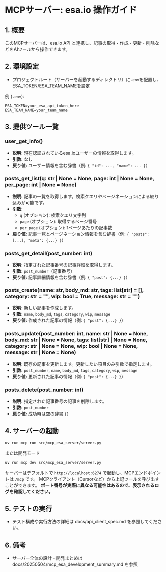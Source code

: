 # MCPサーバー: esa.io 操作ガイド

## 1. 概要

このMCPサーバーは、esa.io API と連携し、記事の取得・作成・更新・削除などをAIツールから操作できます。

## 2. 環境設定

- プロジェクトルート（サーバーを起動するディレクトリ）に`.env`を配置し、ESA_TOKEN/ESA_TEAM_NAMEを設定

例 (`.env`):
```
ESA_TOKEN=your_esa_api_token_here
ESA_TEAM_NAME=your_team_name
```

## 3. 提供ツール一覧

### user_get_info()
- **説明:** 現在認証されているesa.ioユーザーの情報を取得します。
- **引数:** なし
- **戻り値:** ユーザー情報を含む辞書（例: `{ "id": ..., "name": ... }`）

### posts_get_list(q: str | None = None, page: int | None = None, per_page: int | None = None)
- **説明:** 記事の一覧を取得します。検索クエリやページネーションによる絞り込みが可能です。
- **引数:**
    - `q` (オプション): 検索クエリ文字列
    - `page` (オプション): 取得するページ番号
    - `per_page` (オプション): 1ページあたりの記事数
- **戻り値:** 記事一覧とページネーション情報を含む辞書（例: `{ "posts": [...], "meta": {...} }`）

### posts_get_detail(post_number: int)
- **説明:** 指定された記事番号の記事詳細を取得します。
- **引数:** `post_number`（記事番号）
- **戻り値:** 記事詳細情報を含む辞書（例: `{ "post": {...} }`）

### posts_create(name: str, body_md: str, tags: list[str] = [], category: str = "", wip: bool = True, message: str = "")
- **説明:** 新しい記事を作成します。
- **引数:** `name`, `body_md`, `tags`, `category`, `wip`, `message`
- **戻り値:** 作成された記事の情報（例: `{ "post": {...} }`）

### posts_update(post_number: int, name: str | None = None, body_md: str | None = None, tags: list[str] | None = None, category: str | None = None, wip: bool | None = None, message: str | None = None)
- **説明:** 既存の記事を更新します。更新したい項目のみ引数で指定します。
- **引数:** `post_number`, `name`, `body_md`, `tags`, `category`, `wip`, `message`
- **戻り値:** 更新された記事の情報（例: `{ "post": {...} }`）

### posts_delete(post_number: int)
- **説明:** 指定された記事番号の記事を削除します。
- **引数:** `post_number`
- **戻り値:** 成功時は空の辞書 `{}`

## 4. サーバーの起動

```bash
uv run mcp run src/mcp_esa_server/server.py
```
または開発モード
```bash
uv run mcp dev src/mcp_esa_server/server.py
```

サーバーはデフォルトで `http://localhost:6274` で起動し、MCPエンドポイントは `/mcp` です。
MCPクライアント（Cursorなど）から上記ツールを呼び出すことができます。
**ポート番号が実際に異なる可能性はあるので、表示されるログを確認してください。**

## 5. テストの実行

- テスト構成や実行方法の詳細は docs/api_client_spec.md を参照してください。

## 6. 備考

- サーバー全体の設計・開発まとめは docs/20250504/mcp_esa_development_summary.md を参照